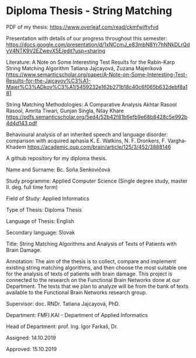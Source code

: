 # Diploma Thesis - String Matching

PDF of my thesis: https://www.overleaf.com/read/ckmfwjftyfvd

Presentation with details of our progress throughout this semester: https://docs.google.com/presentation/d/1xNCcmJ_e83mbN8Yr7hNNkDLrQdyV4NTK9V2EZwevX5E/edit?usp=sharing

Literature: 
A Note on Some Interesting Test Results for the Rabin-Karp String Matching Algorithm
Tatiana Jajcayová, Zuzana Majeríková
https://www.semanticscholar.org/paper/A-Note-on-Some-Interesting-Test-Results-for-the-Jajcayov%C3%A1-Majer%C3%ADkov%C3%A1/5459232e162b271b18c40c6f065b632debf8a181

String Matching Methodologies: A Comparative Analysis
Akhtar Rasool Rasool, Amrita Tiwari, Gunjan Singla, Nilay Khare
https://pdfs.semanticscholar.org/5ed4/52b42f81b6efb9e68b8428c5e992b4d4d143.pdf

Behavioural analysis of an inherited speech and language disorder: comparison with acquired aphasia
K. E. Watkins, N. F. Dronkers, F. Vargha‐Khadem
https://academic.oup.com/brain/article/125/3/452/3888146


A github repository for my diploma thesis.

Name and Surname: Bc. Soňa Senkovičová

Study programme: Applied Computer Science (Single degree study, master II. deg. full time form)

Field of Study: Applied Informatics

Type of Thesis: Diploma Thesis

Language of Thesis: English

Secondary language: Slovak

Title: String Matching Algorithms  and  Analysis of Texts of Patients with Brain Damage.

Annotation: The aim of the thesis is to collect, compare and implement existing string matching algorithms, and then choose the most suitable one for the analysis of texts of patients with brain damage. This project is connected to the research on the Functional Brain Networks done at our Department. The texts that we plan to analyze will be from the bank of texts available to the Functional Brain Networks research group.

Supervisor: doc. RNDr. Tatiana Jajcayová, PhD.

Department: FMFI.KAI - Department of Applied Informatics

Head of Department: prof. Ing. Igor Farkaš, Dr.

Assigned: 14.10.2019

Approved: 15.10.2019
